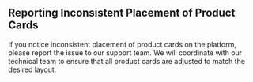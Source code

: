 ## Reporting Inconsistent Placement of Product Cards

If you notice inconsistent placement of product cards on the platform, please report the issue to our support team. We will coordinate with our technical team to ensure that all product cards are adjusted to match the desired layout.